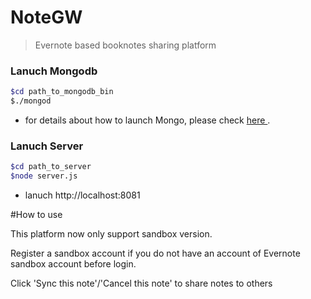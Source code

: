 
# NoteGW

>Evernote based booknotes sharing platform

### Lanuch Mongodb

 ```sh 
$cd path_to_mongodb_bin
$./mongod
  ```
* for details about how to launch Mongo, please check <a href="http://docs.mongodb.org/manual/tutorial/manage-mongodb-processes/"> here </a>.

### Lanuch Server
```sh 
$cd path_to_server
$node server.js
```
- lanuch http://localhost:8081



#How to use

This platform now only support sandbox version.

Register a sandbox account if you do not have an account of Evernote sandbox account before login.

Click 'Sync this note'/'Cancel this note' to share notes to others
